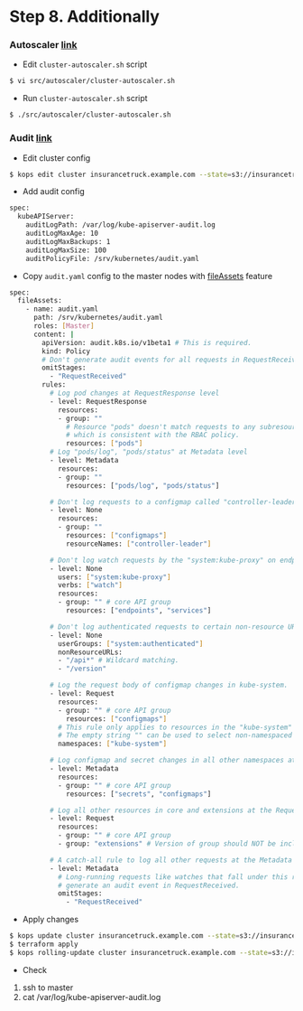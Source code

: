 # Step 8. Additionally

### Autoscaler [link](https://github.com/kubernetes/kops/tree/master/addons/cluster-autoscaler)

* Edit `cluster-autoscaler.sh` script

```sh
$ vi src/autoscaler/cluster-autoscaler.sh
```

* Run `cluster-autoscaler.sh` script

```sh
$ ./src/autoscaler/cluster-autoscaler.sh
```

### Audit [link](https://github.com/kubernetes/kops/blob/master/docs/cluster_spec.md#audit-logging)

* Edit cluster config

```sh
$ kops edit cluster insurancetruck.example.com --state=s3://insurancetruck-k8s-ss
```

* Add audit config

```sh
spec:
  kubeAPIServer:
    auditLogPath: /var/log/kube-apiserver-audit.log
    auditLogMaxAge: 10
    auditLogMaxBackups: 1
    auditLogMaxSize: 100
    auditPolicyFile: /srv/kubernetes/audit.yaml
```

* Copy `audit.yaml` config to the master nodes with [fileAssets](https://github.com/kubernetes/kops/blob/master/docs/cluster_spec.md#fileassets) feature
 
```sh
spec:
  fileAssets:
    - name: audit.yaml
      path: /srv/kubernetes/audit.yaml
      roles: [Master]
      content: |
        apiVersion: audit.k8s.io/v1beta1 # This is required.
        kind: Policy
        # Don't generate audit events for all requests in RequestReceived stage.
        omitStages:
          - "RequestReceived"
        rules:
          # Log pod changes at RequestResponse level
          - level: RequestResponse
            resources:
            - group: ""
              # Resource "pods" doesn't match requests to any subresource of pods,
              # which is consistent with the RBAC policy.
              resources: ["pods"]
          # Log "pods/log", "pods/status" at Metadata level
          - level: Metadata
            resources:
            - group: ""
              resources: ["pods/log", "pods/status"]

          # Don't log requests to a configmap called "controller-leader"
          - level: None
            resources:
            - group: ""
              resources: ["configmaps"]
              resourceNames: ["controller-leader"]

          # Don't log watch requests by the "system:kube-proxy" on endpoints or services
          - level: None
            users: ["system:kube-proxy"]
            verbs: ["watch"]
            resources:
            - group: "" # core API group
              resources: ["endpoints", "services"]

          # Don't log authenticated requests to certain non-resource URL paths.
          - level: None
            userGroups: ["system:authenticated"]
            nonResourceURLs:
            - "/api*" # Wildcard matching.
            - "/version"

          # Log the request body of configmap changes in kube-system.
          - level: Request
            resources:
            - group: "" # core API group
              resources: ["configmaps"]
            # This rule only applies to resources in the "kube-system" namespace.
            # The empty string "" can be used to select non-namespaced resources.
            namespaces: ["kube-system"]

          # Log configmap and secret changes in all other namespaces at the Metadata level.
          - level: Metadata
            resources:
            - group: "" # core API group
              resources: ["secrets", "configmaps"]

          # Log all other resources in core and extensions at the Request level.
          - level: Request
            resources:
            - group: "" # core API group
            - group: "extensions" # Version of group should NOT be included.

          # A catch-all rule to log all other requests at the Metadata level.
          - level: Metadata
            # Long-running requests like watches that fall under this rule will not
            # generate an audit event in RequestReceived.
            omitStages:
              - "RequestReceived"
```

* Apply changes

```sh
$ kops update cluster insurancetruck.example.com --state=s3://insurancetruck-k8s-ss  --yes --out=. --target=terraform
$ terraform apply
$ kops rolling-update cluster insurancetruck.example.com --state=s3://insurancetruck-k8s-ss --yes
```

* Check

1. ssh to master
2. cat /var/log/kube-apiserver-audit.log